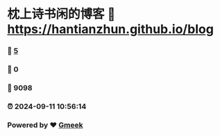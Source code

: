 # 枕上诗书闲的博客 :link: https://hantianzhun.github.io/blog 
### :page_facing_up: [5](https://hantianzhun.github.io/blog/tag.html) 
### :speech_balloon: 0 
### :hibiscus: 9098 
### :alarm_clock: 2024-09-11 10:56:14 
### Powered by :heart: [Gmeek](https://github.com/Meekdai/Gmeek)
